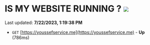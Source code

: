 # IS MY WEBSITE RUNNING ? [![](https://img.shields.io/static/v1?label=Sponsor&message=%E2%9D%A4&logo=GitHub&color=%23fe8e86)](https://github.com/sponsors/<username>)

Last updated: **7/22/2023, 1:19:38 PM**

- `GET` [https://youssefservice.me](https://youssefservice.me) - **Up** (786ms)
